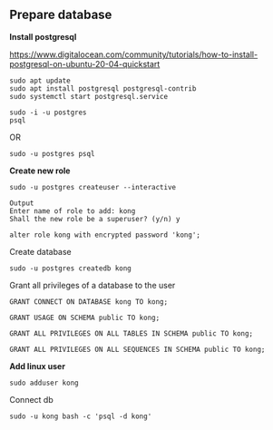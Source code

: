 ## Prepare database

**Install postgresql**

https://www.digitalocean.com/community/tutorials/how-to-install-postgresql-on-ubuntu-20-04-quickstart

```shell
sudo apt update
sudo apt install postgresql postgresql-contrib
sudo systemctl start postgresql.service
```

```shell
sudo -i -u postgres
psql
```

OR

`sudo -u postgres psql`

**Create new role**

`sudo -u postgres createuser --interactive`

```
Output
Enter name of role to add: kong
Shall the new role be a superuser? (y/n) y
```

`alter role kong with encrypted password 'kong';`

Create database

`sudo -u postgres createdb kong`

Grant all privileges of a database to the user

```
GRANT CONNECT ON DATABASE kong TO kong;

GRANT USAGE ON SCHEMA public TO kong;

GRANT ALL PRIVILEGES ON ALL TABLES IN SCHEMA public TO kong;

GRANT ALL PRIVILEGES ON ALL SEQUENCES IN SCHEMA public TO kong;
```

**Add linux user**

`sudo adduser kong`


Connect db

`sudo -u kong bash -c 'psql -d kong'`

